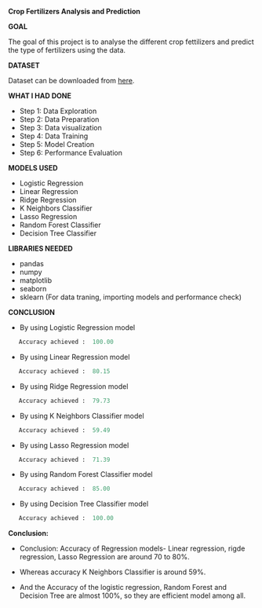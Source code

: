 **Crop Fertilizers Analysis and Prediction**

**GOAL**

The goal of this project is to analyse the different crop fettilizers and predict the type of fertilizers using the data.

**DATASET**

Dataset can be downloaded from [here](https://www.kaggle.com/gdabhishek/fertilizer-prediction).

**WHAT I HAD DONE**
- Step 1: Data Exploration
- Step 2: Data Preparation
- Step 3: Data visualization
- Step 4: Data Training
- Step 5: Model Creation
- Step 6: Performance Evaluation


**MODELS USED**
- Logistic Regression
- Linear Regression
- Ridge Regression
- K Neighbors Classifier
- Lasso Regression
- Random Forest Classifier
- Decision Tree Classifier


**LIBRARIES NEEDED**
- pandas
- numpy
- matplotlib
- seaborn
- sklearn (For data traning, importing models and performance check)


**CONCLUSION**
- By using Logistic Regression model 
 ```python
    Accuracy achieved :  100.00
 ``` 
- By using Linear Regression model 
 ```python
    Accuracy achieved :  80.15
 ``` 
- By using Ridge Regression model 
 ```python
    Accuracy achieved :  79.73
 ``` 
- By using K Neighbors Classifier model 
 ```python
    Accuracy achieved :  59.49
 ``` 
- By using Lasso Regression model 
 ```python
    Accuracy achieved :  71.39
 ``` 
- By using Random Forest Classifier model 
 ```python
    Accuracy achieved :  85.00
 ``` 
- By using Decision Tree Classifier model 
 ```python
    Accuracy achieved :  100.00
 ``` 
**Conclusion:**
- Conclusion: Accuracy of Regression models- Linear regression, rigde regression, Lasso Regression are around 70 to 80%.

- Whereas accuracy K Neighbors Classifier is around 59%.

- And the Accuracy of the logistic regression, Random Forest and Decision Tree are almost 100%, so they are efficient model among all.

